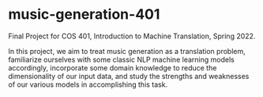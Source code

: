# music-generation-401

Final Project for COS 401, Introduction to Machine Translation, Spring 2022.

In this project, we aim to treat music generation as a translation problem, familiarize ourselves with some classic NLP machine learning models accordingly, incorporate some domain knowledge to reduce the dimensionality of our input data, and study the strengths and weaknesses of our various models in accomplishing this task. 
